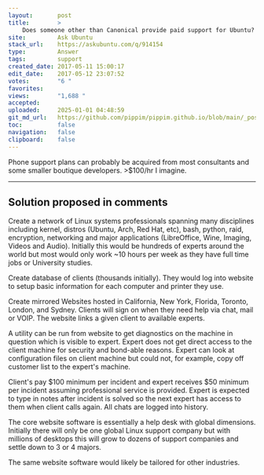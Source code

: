 ```yaml
---
layout:       post
title:        >
    Does someone other than Canonical provide paid support for Ubuntu?
site:         Ask Ubuntu
stack_url:    https://askubuntu.com/q/914154
type:         Answer
tags:         support
created_date: 2017-05-11 15:00:17
edit_date:    2017-05-12 23:07:52
votes:        "6 "
favorites:    
views:        "1,688 "
accepted:     
uploaded:     2025-01-01 04:48:59
git_md_url:   https://github.com/pippim/pippim.github.io/blob/main/_posts/2017/2017-05-11-Does-someone-other-than-Canonical-provide-paid-support-for-Ubuntu_.md
toc:          false
navigation:   false
clipboard:    false
---
```


Phone support plans can probably be acquired from most consultants and some smaller boutique developers. >$100/hr I imagine.


----------

## Solution proposed in comments

Create a network of Linux systems professionals spanning many disciplines including kernel, distros (Ubuntu, Arch, Red Hat, etc), bash, python, raid, encryption, networking and major applications (LibreOffice, Wine, Imaging, Videos and Audio). Initially this would be hundreds of experts around the world but most would only work ~10 hours per week as they have full time jobs or University studies.

Create database of clients (thousands initially). They would log into website to setup basic information for each computer and printer they use.

Create mirrored Websites hosted in California, New York, Florida, Toronto, London, and Sydney. Clients will sign on when they need help via chat, mail or VOIP. The website links a given client to available experts.

A utility can be run from website to get diagnostics on the machine in question which is visible to expert. Expert does not get direct access to the client machine for security and bond-able reasons. Expert can look at configuration files on client machine but could not, for example, copy off customer list to the expert's machine.

Client's pay $100 minimum per incident and expert receives $50 minimum per incident assuming professional service is provided. Expert is expected to type in notes after incident is solved so the next expert has access to them when client calls again. All chats are logged into history.

The core website software is essentially a help desk with global dimensions. Initially there will only be one global Linux support company but with millions of desktops this will grow to dozens of support companies and settle down to 3 or 4 majors.

The same website software would likely be tailored for other industries.
